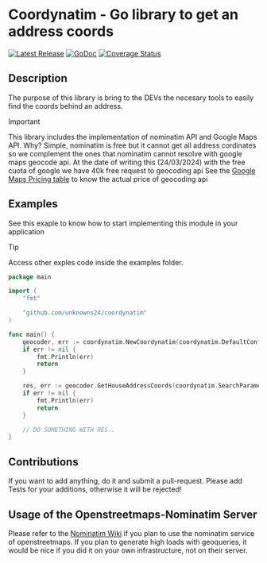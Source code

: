# Coordynatim - Go library to get an address coords

[![Latest Release](https://img.shields.io/github/release/unknowns24/gominatim.svg)](https://github.com/unknowns24/coordynatim/releases)
[![GoDoc](https://godoc.org/github.com/golang/gddo?status.svg)](https://godoc.org/github.com/unknowns24/coordynatim)
[![Coverage Status](https://coveralls.io/repos/github/Unknowns24/gominatim/badge.svg?branch=main)](https://coveralls.io/github/Unknowns24/coordynatim?branch=main)

## Description

The purpose of this library is bring to the DEVs the necesary tools to easily find the coords behind an address.

> [!IMPORTANT]
> This library includes the implementation of nominatim API and Google Maps API.
> Why? Simple, nominatim is free but it cannot get all address cordinates so we complement the ones that nominatim cannot resolve with google maps geocode api.
> At the date of writing this (24/03/2024) with the free cuota of google we have 40k free request to geocoding api
> See the [Google Maps Pricing table](https://mapsplatform.google.com/pricing/) to know the actual price of geocoding api

## Examples

See this exaple to know how to start implementing this module in your application

> [!TIP]
> Access other exples code inside the examples folder.

```go
package main

import (
	"fmt"

	"github.com/unknowns24/coordynatim"
)

func main() {
	geocoder, err := coordynatim.NewCoordynatim(coordynatim.DefaultConfigWithGoogleMapsAPI("YOUR_API_KEY"))
	if err != nil {
		fmt.Println(err)
		return
	}

	res, err := geocoder.GetHouseAddressCoords(coordynatim.SearchParameters{Street: "Alvear 1053", Country: "Argentina", City: "San Nicolas de los Arroyos", Region: "Buenos Aires", PostalCode: "2900"})
	if err != nil {
		fmt.Println(err)
		return
	}

	// DO SOMETHING WITH RES..
}
```

## Contributions

If you want to add anything, do it and submit a pull-request.
Please add Tests for your additions, otherwise it will be rejected!

## Usage of the Openstreetmaps-Nominatim Server

Please refer to the [Nominatim Wiki](http://wiki.openstreetmap.org/wiki/Nominatim)
if you plan to use the nominatim service of openstreetmaps. If you plan to generate
high loads with geoqueries, it would be nice if you did it on your own infrastructure, not on
their server.
